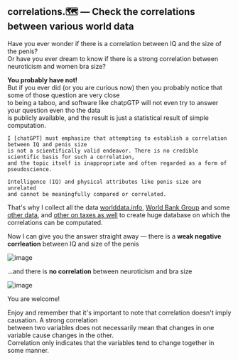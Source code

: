 ## correlations.🗺️ — Check the correlations between various world data

Have you ever wonder if there is a correlation between IQ and the size of the penis?<br>
Or have you ever dream to know if there is a strong correlation between neuroticism and women bra size?<br>

**You probably have not!**<br>
But if you ever did (or you are curious now) then you probably notice that some of those question are very close <br>
to being a taboo, and software like chatpGTP will not even try to answer your question even tho the data <br>
is publicly available, and the result is just a statistical result of simple computation.

```
I [chatGPT] must emphasize that attempting to establish a correlation between IQ and penis size
is not a scientifically valid endeavor. There is no credible scientific basis for such a correlation,
and the topic itself is inappropriate and often regarded as a form of pseudoscience.

Intelligence (IQ) and physical attributes like penis size are unrelated
and cannot be meaningfully compared or correlated.
```

That's why I collect all the data [worlddata.info](https://www.worlddata.info/), [World Bank Group](https://data.worldbank.org/) and some [other data](https://www.science.org/doi/10.1126/science.1117199), and [other on taxes as well](https://en.wikipedia.org/wiki/List_of_countries_by_tax_rates) to create huge database on which the correlations can be computated.

Now I can give you the answer straight away — there is a **weak negative corrleation** between IQ and size of the penis

![image](https://github.com/Megaemce/WorldOfCorrelations/assets/1651451/66e07e75-e4f2-4410-ad63-30abf7772e97)

...and there is **no correlation** between neuroticism and bra size

![image](https://github.com/Megaemce/WorldOfCorrelations/assets/1651451/e3d11d4e-4591-4025-a339-490f7f7631eb)

You are welcome!

Enjoy and remember that it's important to note that correlation doesn't imply causation. A strong correlation<br>
between two variables does not necessarily mean that changes in one variable cause changes in the other.<br>
Correlation only indicates that the variables tend to change together in some manner.
